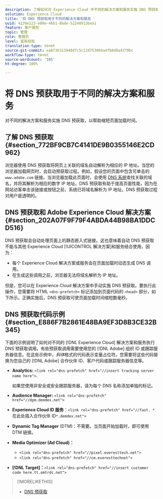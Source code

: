 ```yaml
---
description: 了解如何对 Experience Cloud 中不同的解决方案和服务实施 DNS 预获取，以帮助缩短页面加载时间。
solution: Experience Cloud
title: '将 DNS 预获取用于不同的解决方案和服务 '
uuid: 4220e223-e00e-46b1-8bde-52248913bea1
feature: 客户属性
topic: 管理
role: 管理员
level: 富有经验
translation-type: tm+mt
source-git-commit: ea8f36313940d7c5c12d753084a4fb8d0a4379bc
workflow-type: tm+mt
source-wordcount: '385'
ht-degree: 100%

---
```



# 将 DNS 预获取用于不同的解决方案和服务

对不同的解决方案和服务实施 DNS 预获取，以帮助缩短页面加载时间。

## 了解 DNS 预获取 {#section_772BF9CB7C4141DE9B0355146E2CD962}

浏览器使用 DNS 预获取将网页上关联的域名自动解析为相应的 IP 地址。当您的浏览器加载网页时，会启动预获取过程。例如，假设您的页面中包含可单击的 `www.adobe.com` 链接。当浏览器加载此页面时，会使用 [DNS 系统](https://www.networksolutions.com/support/what-is-a-domain-name-server-dns-and-how-does-it-work/)查找关联的域名，并将其解析为相应的数字 IP 地址。DNS 预获取有助于提高页面性能，因为在网站访客单击该链接或按钮之前，系统已将域名解析为 IP 地址。DNS 预获取过程对用户是透明的。

## DNS 预获取和 Adobe Experience Cloud 解决方案 {#section_202A07F9F79F4ABDA44B98BA1DDCD516}

DNS 预获取会自动处理页面上的静态嵌入式链接。这也意味着自动 DNS 预获取不能与其他 Experience Cloud [!UICONTROL 解决方案]和服务结合使用，因为：

* 每个 Experience Cloud 解决方案或服务会在页面加载时动态生成 DNS 调用。
* 在生成这些调用之前，浏览器无法将域名解析为 IP 地址。

但是，您可以在 Experience Cloud 解决方案中手动实施 DNS 预获取。要执行此操作，您需要将 HTML `<dns-prefetch>` 标记添加到页面代码的 `<head>` 部分，如下所示。正确实施后，DNS 预获取可使页面加载时间缩短数毫秒。

## DNS 预获取代码示例 {#section_E886F7B2861E48BA9EF3D8B3CE32B345}

下面的示例说明了如何对不同的 [!DNL Experience Cloud] 解决方案和服务执行 DNS 预获取调用。有些预获取调用需要使用您的 [!DNL Adobe] 组织 ID 或跟踪服务器信息。在这些示例中，*斜体*&#x200B;格式的代码表示变量占位符。您需要将这些代码替换为您自己的 [!DNL Adobe] 合作伙伴 ID、客户代码或跟踪服务器信息等。

* **Analytics:** `<link rel="dns-prefetch" href="//insert tracking server name here">`.

   如果您使用非安全或安全跟踪服务器，请为每个 DNS 名称添加单独的标记。

* **Audience Manager:** `<link rel="dns-prefetch" href="//dpm.demdex.net">`

* **Experience Cloud ID 服务**：`<link rel="dns-prefetch" href="//fast. *`在此处插入合作伙伴 ID`*.demdex.net">`

* **Dynamic Tag Manager** (DTM)：不需要。当页面开始加载时，即可使用 DTM 链接。

* **Media Optimizer (Ad Cloud)：**

   * `<link rel="dns-prefetch" href="//pixel.everesttech.net">`
   * `<link rel="dns-prefetch" href="//cm.everesttechnet">`


* **[!DNL Target]：**`<link rel="dns-prefetch" href="//insert customer code here.tt.omtrdc.net">`

>[!MORELIKETHIS]
>
>* [DNS 预获取](https://www.chromium.org/developers/design-documents/dns-prefetching)

